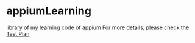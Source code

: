 # appiumLearning
library of my learning code of appium
For more details, please check the [Test Plan](https://docs.google.com/spreadsheets/d/18i46R1w3X9W2RRLfG4CZxz1neiwjmRNb/edit?usp=sharing&ouid=104920392578581920867&rtpof=true&sd=true)
